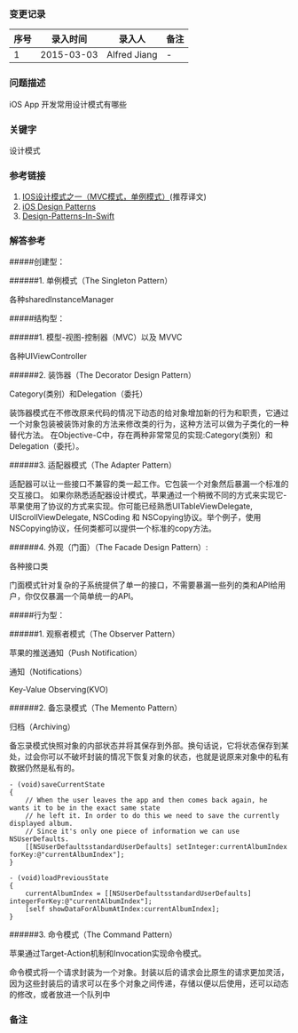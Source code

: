 ### 变更记录
| 序号 | 录入时间 | 录入人 | 备注 |
| -- | -- | -- | -- |
| 1 | 2015-03-03 | Alfred Jiang | - |

### 问题描述
iOS App 开发常用设计模式有哪些

### 关键字
设计模式

### 参考链接
1. [IOS设计模式之一（MVC模式，单例模式）](http://xmuzyq.iteye.com/blog/1942376)(推荐译文)
2. [iOS Design Patterns](http://www.raywenderlich.com/46988/ios-design-patterns)
3. [Design-Patterns-In-Swift](https://github.com/ochococo/Design-Patterns-In-Swift)

### 解答参考
#####创建型：

######1. 单例模式（The Singleton Pattern）

各种sharedInstanceManager

#####结构型：

######1. 模型-视图-控制器（MVC）以及 MVVC

各种UIViewController

######2. 装饰器（The Decorator Design Pattern）

Category(类别）和Delegation（委托）

装饰器模式在不修改原来代码的情况下动态的给对象增加新的行为和职责，它通过一个对象包装被装饰对象的方法来修改类的行为，这种方法可以做为子类化的一种替代方法。
在Objective-C中，存在两种非常常见的实现:Category(类别）和Delegation（委托）。

######3. 适配器模式（The Adapter Pattern）

适配器可以让一些接口不兼容的类一起工作。它包装一个对象然后暴漏一个标准的交互接口。
如果你熟悉适配器设计模式，苹果通过一个稍微不同的方式来实现它-苹果使用了协议的方式来实现。你可能已经熟悉UITableViewDelegate, UIScrollViewDelegate, NSCoding 和 NSCopying协议。举个例子，使用NSCopying协议，任何类都可以提供一个标准的copy方法。

######4. 外观（门面）（The Facade Design Pattern）:

各种接口类

门面模式针对复杂的子系统提供了单一的接口，不需要暴漏一些列的类和API给用户，你仅仅暴漏一个简单统一的API。

#####行为型：

######1. 观察者模式（The Observer Pattern）

苹果的推送通知（Push Notification）

通知（Notifications）

Key-Value Observing(KVO)

######2. 备忘录模式（The Memento Pattern）

归档（Archiving）

备忘录模式快照对象的内部状态并将其保存到外部。换句话说，它将状态保存到某处，过会你可以不破坏封装的情况下恢复对象的状态，也就是说原来对象中的私有数据仍然是私有的。

    - (void)saveCurrentState
    {
        // When the user leaves the app and then comes back again, he wants it to be in the exact same state
        // he left it. In order to do this we need to save the currently displayed album.
        // Since it's only one piece of information we can use NSUserDefaults.
        [[NSUserDefaultsstandardUserDefaults] setInteger:currentAlbumIndex forKey:@"currentAlbumIndex"];
    }

    - (void)loadPreviousState
    {
        currentAlbumIndex = [[NSUserDefaultsstandardUserDefaults] integerForKey:@"currentAlbumIndex"];
        [self showDataForAlbumAtIndex:currentAlbumIndex];
    }

######3. 命令模式（The Command Pattern）

苹果通过Target-Action机制和Invocation实现命令模式。

命令模式将一个请求封装为一个对象。封装以后的请求会比原生的请求更加灵活，因为这些封装后的请求可以在多个对象之间传递，存储以便以后使用，还可以动态的修改，或者放进一个队列中


### 备注
